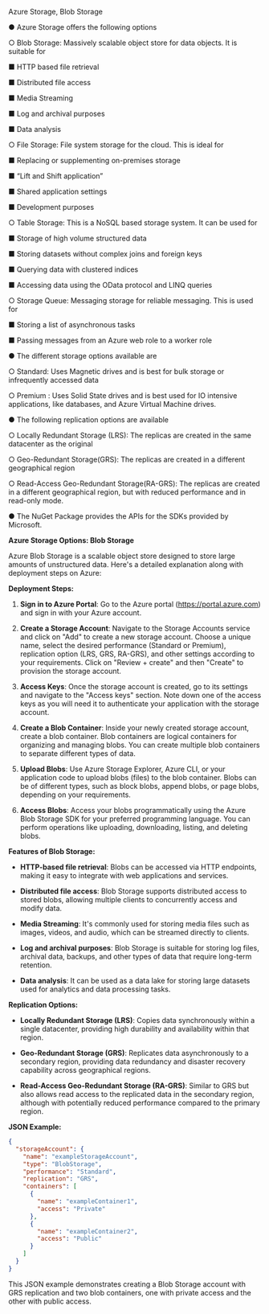 Azure Storage, Blob Storage



●	Azure Storage offers the following options



○	Blob Storage: Massively scalable object store for data objects. It is suitable for

■	HTTP based file retrieval



■	Distributed file access



■	Media Streaming



■	Log and archival purposes



■	Data analysis



○	File Storage: File system storage for the cloud. This is ideal for

■	Replacing or supplementing on-premises storage



■	“Lift and Shift application”



■	Shared application settings



■	Development purposes



○	Table Storage: This is a NoSQL based storage system. It can be used for

■	Storage of high volume structured data



■	Storing datasets without complex joins and foreign keys



■	Querying data with clustered indices



■	Accessing data using the OData protocol and LINQ queries



○	Storage Queue: Messaging storage for reliable messaging. This is used for

■	Storing a list of asynchronous tasks



■	Passing messages from an Azure web role to a worker role



●	The different storage options available are



○	Standard: Uses Magnetic drives and is best for bulk storage or infrequently accessed data



○	Premium : Uses Solid State drives and is best used for IO intensive applications, like databases, and Azure Virtual Machine drives.



●	The following replication options are available



○	Locally Redundant Storage (LRS): The replicas are created in the same datacenter as the original



○	Geo-Redundant Storage(GRS): The replicas are created in a different geographical region



○	Read-Access Geo-Redundant Storage(RA-GRS): The replicas are created in a different geographical region, but with reduced performance and in read-only mode.



●	The NuGet Package provides the APIs for the SDKs provided by Microsoft.

 






**Azure Storage Options: Blob Storage**

Azure Blob Storage is a scalable object store designed to store large amounts of unstructured data. Here's a detailed explanation along with deployment steps on Azure:

**Deployment Steps:**

1. **Sign in to Azure Portal**: Go to the Azure portal (https://portal.azure.com) and sign in with your Azure account.

2. **Create a Storage Account**: Navigate to the Storage Accounts service and click on "Add" to create a new storage account. Choose a unique name, select the desired performance (Standard or Premium), replication option (LRS, GRS, RA-GRS), and other settings according to your requirements. Click on "Review + create" and then "Create" to provision the storage account.

3. **Access Keys**: Once the storage account is created, go to its settings and navigate to the "Access keys" section. Note down one of the access keys as you will need it to authenticate your application with the storage account.

4. **Create a Blob Container**: Inside your newly created storage account, create a blob container. Blob containers are logical containers for organizing and managing blobs. You can create multiple blob containers to separate different types of data.

5. **Upload Blobs**: Use Azure Storage Explorer, Azure CLI, or your application code to upload blobs (files) to the blob container. Blobs can be of different types, such as block blobs, append blobs, or page blobs, depending on your requirements.

6. **Access Blobs**: Access your blobs programmatically using the Azure Blob Storage SDK for your preferred programming language. You can perform operations like uploading, downloading, listing, and deleting blobs.

**Features of Blob Storage:**

- **HTTP-based file retrieval**: Blobs can be accessed via HTTP endpoints, making it easy to integrate with web applications and services.

- **Distributed file access**: Blob Storage supports distributed access to stored blobs, allowing multiple clients to concurrently access and modify data.

- **Media Streaming**: It's commonly used for storing media files such as images, videos, and audio, which can be streamed directly to clients.

- **Log and archival purposes**: Blob Storage is suitable for storing log files, archival data, backups, and other types of data that require long-term retention.

- **Data analysis**: It can be used as a data lake for storing large datasets used for analytics and data processing tasks.

**Replication Options:**

- **Locally Redundant Storage (LRS)**: Copies data synchronously within a single datacenter, providing high durability and availability within that region.

- **Geo-Redundant Storage (GRS)**: Replicates data asynchronously to a secondary region, providing data redundancy and disaster recovery capability across geographical regions.

- **Read-Access Geo-Redundant Storage (RA-GRS)**: Similar to GRS but also allows read access to the replicated data in the secondary region, although with potentially reduced performance compared to the primary region.

**JSON Example:**

```json
{
  "storageAccount": {
    "name": "exampleStorageAccount",
    "type": "BlobStorage",
    "performance": "Standard",
    "replication": "GRS",
    "containers": [
      {
        "name": "exampleContainer1",
        "access": "Private"
      },
      {
        "name": "exampleContainer2",
        "access": "Public"
      }
    ]
  }
}
```

This JSON example demonstrates creating a Blob Storage account with GRS replication and two blob containers, one with private access and the other with public access.
